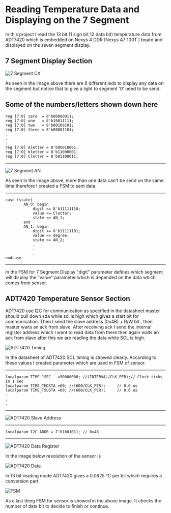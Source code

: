 # Reading Temperature Data and Displaying on the 7 Segment
  In this project I read the 13 bit (1 sign bit 12 data bit) temperature data from ADT7420 which is embedded on Nexys 4 DDR (Nexys A7 100T ) board and displayed on the
seven segment display.

## 7 Segment Display Section
![7 Segment CX](https://github.com/LyraN66/HDL---VHDL/assets/101515029/756ed35b-b12f-4dc6-b6a1-5927fb9402bc)
  
  As seen in the image above there are 8 different leds to display any data on the segment but notice that to give a light to segment '0' need to be send.
  
  Some of the numbers/letters shown down here
  ---
    reg [7:0] zero  = 8'b00000011;
    reg [7:0] one   = 8'b10011111;
    reg [7:0] two   = 8'b00100101; 
    reg [7:0] three = 8'b00001101;
    .
    .
    .
    reg [7:0] Aletter = 8'b00010001;    
    reg [7:0] bletter = 8'b11000001;    
    reg [7:0] Cletter = 8'b01100011;
  ---

  ![7 Segment AN](https://github.com/LyraN66/HDL---VHDL/assets/101515029/f2d0ab6f-b56f-4f49-b0c0-1b4cca9b0403)

  As seen in the image above, more than one data can't be send on the same time therefore I created a FSM to sent data.

  ---
    case (state)
            AN_0: begin
                digit <= 8'b11111110; 
                value <= Cletter;
                state <= AN_1;
            end
            AN_1: begin
                digit <= 8'b11111101;
                value <= degree;
                state <= AN_2;
                .
                .
                .
    endcase
  ---

  In the FSM for 7 Segment Display "digit" parameter defines which segment will display the "value" parameter 
which is depended on the data which comes from sensor.

## ADT7420 Temperature Sensor Section

  ADT7420 use I2C for communication as specified in the datasheet master should pull down sda while scl is high 
which gives a start bit for communication. Then I send the slave address (0x4B) + R/W bit , then master waits an 
ack from slave. After receiving ack I send the internal register address which I want to read data from there then
again waits an ack from slave after this we are reading the data while SCL is high.

![ADT7420 Timing](https://github.com/LyraN66/HDL---VHDL/assets/101515029/f27acbbc-b60b-4f77-8f29-ced53225c083)

  In the datasheet of ADT7420 SCL timing is showed clearly. According to these values I created parameter which are used in FSM of sensor.
  
  ---
    localparam TIME_1SEC   =50000000; //(INTERVAL/CLK_PER);// Clock ticks in 1 sec
    localparam TIME_THDSTA =60; //(600/CLK_PER);     // 0.6 us
    localparam TIME_TSUSTA =60; //(600/CLK_PER);     // 0.6 us
    .
    .
    .
  ---

![ADT7420 Slave Address](https://github.com/LyraN66/HDL---VHDL/assets/101515029/8f59be1d-5bf8-45d7-85a3-769e252af304)

  ---
    localparam I2C_ADDR = 7'b1001011; // 0x4B
  ---
  
![ADT7420 Data Register](https://github.com/LyraN66/HDL---VHDL/assets/101515029/8caea4a4-bdeb-4890-ada1-e694596790c5)

  In the image below resolution of the sensor is 

![ADT7420 Data](https://github.com/LyraN66/HDL---VHDL/assets/101515029/23cc6bad-5757-4a06-bd87-13ad5e25cc26)

  In 13 bit reading mode ADT7420 gives a 0.0625 °C per bit which requires a conversion part.
  
![FSM](https://github.com/LyraN66/HDL---VHDL/assets/101515029/c71d0099-ea4b-45e1-99fa-577d0c7c12e9)

  As a last thing FSM for sensor is showed in the above image. It checks the number of data bit to decide to finish or continue. 









  
